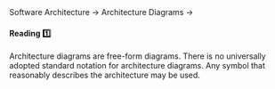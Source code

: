 <link rel="stylesheet" href="{{baseUrl}}/css/textbook.css">

<div class="website-content">

<div id="path">Software Architecture &rarr; Architecture Diagrams &rarr;</div>

<div id="title">

#### Reading :one:

</div>

<div id="body">

Architecture diagrams are free-form diagrams. There is no universally adopted standard notation for architecture diagrams. Any symbol that reasonably describes the architecture may be used.

</div>

<div id="extras">
<div>

</div>
